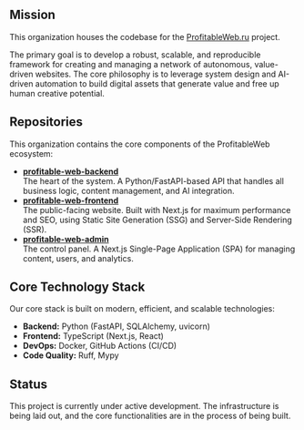 ## Mission

This organization houses the codebase for the [ProfitableWeb.ru](https://profitableweb.ru) project.

The primary goal is to develop a robust, scalable, and reproducible framework for creating and managing a network of autonomous, value-driven websites. The core philosophy is to leverage system design and AI-driven automation to build digital assets that generate value and free up human creative potential.

## Repositories

This organization contains the core components of the ProfitableWeb ecosystem:

*   **[profitable-web-backend](./profitable-web-backend)** <br>
    The heart of the system. A Python/FastAPI-based API that handles all business logic, content management, and AI integration.
*   **[profitable-web-frontend](./profitable-web-frontend)**  <br>
    The public-facing website. Built with Next.js for maximum performance and SEO, using Static Site Generation (SSG) and Server-Side Rendering (SSR).
*   **[profitable-web-admin](./profitable-web-admin)**  <br>
    The control panel. A Next.js Single-Page Application (SPA) for managing content, users, and analytics.

## Core Technology Stack

Our core stack is built on modern, efficient, and scalable technologies:

*   **Backend:** Python (FastAPI, SQLAlchemy, uvicorn)
*   **Frontend:** TypeScript (Next.js, React)
*   **DevOps:** Docker, GitHub Actions (CI/CD)
*   **Code Quality:** Ruff, Mypy

## Status

This project is currently under active development. The infrastructure is being laid out, and the core functionalities are in the process of being built.
